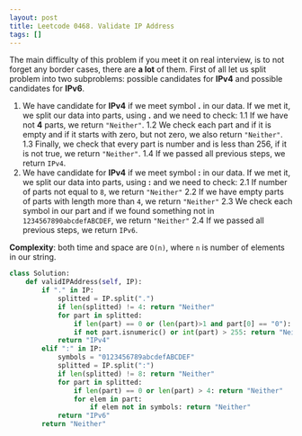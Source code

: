 ```yaml
---
layout: post
title: Leetcode 0468. Validate IP Address
tags: []
---
```


The main difficulty of this problem if you meet it on real interview, is to not forget any border cases, there are **a lot** of them. First of all let us split problem into two subproblems: possible candidates for **IPv4** and possible candidates for **IPv6**.

1. We have candidate for **IPv4** if we meet symbol **.** in our data. If we met it, we split our data into parts, using **.** and we need to check:
1.1 If we have not **4** parts, we return `"Neither"`.
1.2 We check each part and if it is empty and if it starts with zero, but not zero, we also return  `"Neither"`.
1.3 Finally, we check that every part is number and is less than 256, if it is not true, we return  `"Neither"`.
1.4 If we passed all previous steps, we return `IPv4`.
2. We have candidate for **IPv4** if we meet symbol **:** in our data. If we met it, we split our data into parts, using **:** and we need to check:
2.1 If number of parts not equal to `8`, we return `"Neither"`
2.2 If we have empty parts of parts with length more than `4`, we return `"Neither"`
2.3 We check each symbol in our part and if we found something not in `1234567890abcdefABCDEF`, we return `"Neither"`
2.4 If we passed all previous steps, we return `IPv6`.

**Complexity**: both time and space are `O(n)`, where `n` is number of elements in our string.

```python
class Solution:
    def validIPAddress(self, IP):
        if "." in IP:
            splitted = IP.split(".")
            if len(splitted) != 4: return "Neither"
            for part in splitted:
                if len(part) == 0 or (len(part)>1 and part[0] == "0"): return "Neither"
                if not part.isnumeric() or int(part) > 255: return "Neither"                
            return "IPv4"        
        elif ":" in IP:
            symbols = "0123456789abcdefABCDEF"
            splitted = IP.split(":")
            if len(splitted) != 8: return "Neither"
            for part in splitted:
                if len(part) == 0 or len(part) > 4: return "Neither"
                for elem in part:
                    if elem not in symbols: return "Neither"                 
            return "IPv6"      
        return "Neither"
```
